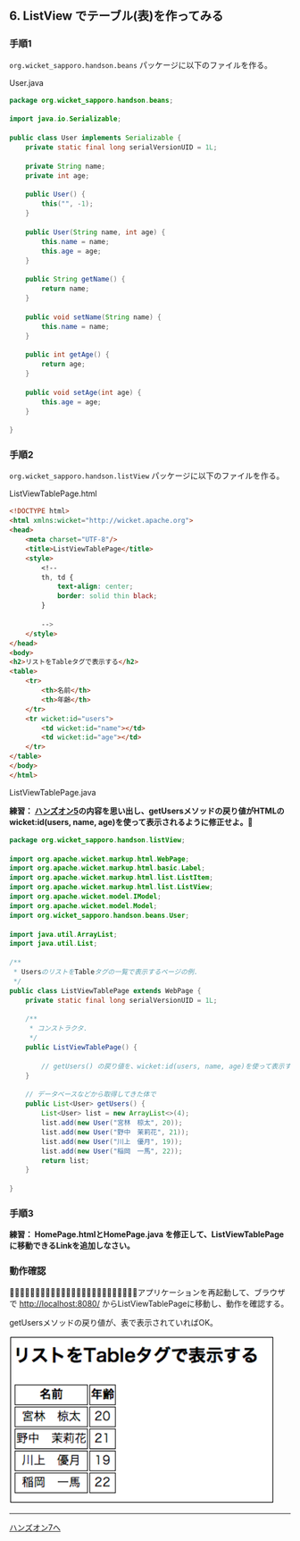 ## 6. ListView でテーブル(表)を作ってみる

### 手順1

`org.wicket_sapporo.handson.beans` パッケージに以下のファイルを作る。

User.java

```java
package org.wicket_sapporo.handson.beans;

import java.io.Serializable;

public class User implements Serializable {
	private static final long serialVersionUID = 1L;

	private String name;
	private int age;

	public User() {
		this("", -1);
	}

	public User(String name, int age) {
		this.name = name;
		this.age = age;
	}

	public String getName() {
		return name;
	}

	public void setName(String name) {
		this.name = name;
	}

	public int getAge() {
		return age;
	}

	public void setAge(int age) {
		this.age = age;
	}

}
```

### 手順2

`org.wicket_sapporo.handson.listView` パッケージに以下のファイルを作る。

ListViewTablePage.html

```html
<!DOCTYPE html>
<html xmlns:wicket="http://wicket.apache.org">
<head>
	<meta charset="UTF-8"/>
	<title>ListViewTablePage</title>
	<style>
		<!--
		th, td {
			text-align: center;
			border: solid thin black;
		}

		-->
	</style>
</head>
<body>
<h2>リストをTableタグで表示する</h2>
<table>
	<tr>
		<th>名前</th>
		<th>年齢</th>
	</tr>
	<tr wicket:id="users">
		<td wicket:id="name"></td>
		<td wicket:id="age"></td>
	</tr>
</table>
</body>
</html>
```
 
ListViewTablePage.java

**練習： [ハンズオン5](HandsOn05.md)の内容を思い出し、getUsersメソッドの戻り値がHTMLのwicket:id(users, name, age)を使って表示されるように修正せよ。􏰀**

```java
package org.wicket_sapporo.handson.listView;

import org.apache.wicket.markup.html.WebPage;
import org.apache.wicket.markup.html.basic.Label;
import org.apache.wicket.markup.html.list.ListItem;
import org.apache.wicket.markup.html.list.ListView;
import org.apache.wicket.model.IModel;
import org.apache.wicket.model.Model;
import org.wicket_sapporo.handson.beans.User;

import java.util.ArrayList;
import java.util.List;

/**
 * UsersのリストをTableタグの一覧で表示するページの例.
 */
public class ListViewTablePage extends WebPage {
	private static final long serialVersionUID = 1L;

	/**
	 * コンストラクタ.
	 */
	public ListViewTablePage() {
	
		// getUsers() の戻り値を、wicket:id(users, name, age)を使って表示する
	}

	// データベースなどから取得してきた体で
	public List<User> getUsers() {
		List<User> list = new ArrayList<>(4);
		list.add(new User("宮林　椋太", 20));
		list.add(new User("野中　茉莉花", 21));
		list.add(new User("川上　優月", 19));
		list.add(new User("稲岡　一馬", 22));
		return list;
	}

}

```

### 手順3

**練習： HomePage.htmlとHomePage.java を修正して、ListViewTablePageに移動できるLinkを追加しなさい。**

### 動作確認

􏰘􏰙􏰒􏰏􏰚􏰎􏰛􏰁􏰑􏰜􏰝􏰉􏰊􏰞􏰟􏰈􏰐􏰌􏰓􏰠􏰠􏰄􏰍􏰡􏰀アプリケーションを再起動して、ブラウザで [http://localhost:8080/](http://localhost:8080/)  からListViewTablePageに移動し、動作を確認する。

getUsersメソッドの戻り値が、表で表示されていればOK。

![fig06](./fig06.png)

----

[ハンズオン7へ](./HandsOn07.md)
